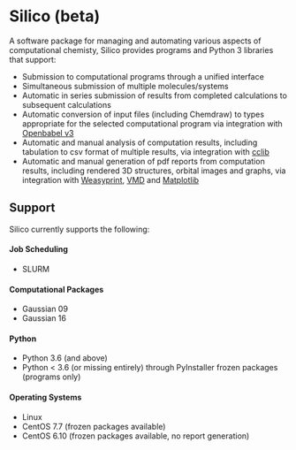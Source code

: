 # Silico (beta)

A software package for managing and automating various aspects of computational chemisty, Silico provides programs and Python 3 libraries that support:
 - Submission to computational programs through a unified interface
 - Simultaneous submission of multiple molecules/systems
 - Automatic in series submission of results from completed calculations to subsequent calculations
 - Automatic conversion of input files (including Chemdraw) to types appropriate for the selected computational program via integration with [Openbabel v3](https://github.com/openbabel/openbabel)
 - Automatic and manual analysis of computation results, including tabulation to csv format of multiple results, via integration with [cclib](https://github.com/cclib/cclib/)
 - Automatic and manual generation of pdf reports from computation results, including rendered 3D structures, orbital images and graphs, via integration with [Weasyprint](https://weasyprint.org/), [VMD](https://www.ks.uiuc.edu/Research/vmd/) and [Matplotlib](https://matplotlib.org/)
 
## Support
Silico currently supports the following:

#### Job Scheduling
 - SLURM

#### Computational Packages
 - Gaussian 09
 - Gaussian 16
 
#### Python
 - Python 3.6 (and above)
 - Python < 3.6 (or missing entirely) through PyInstaller frozen packages (programs only)
 
#### Operating Systems
 - Linux
 - CentOS 7.7 (frozen packages available)
 - CentOS 6.10 (frozen packages available, no report generation)
